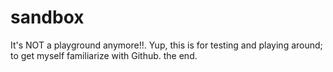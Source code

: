 # sandbox
It's NOT a playground anymore!!.
Yup, this is for testing and playing around;
to get myself familiarize with Github.
the end.